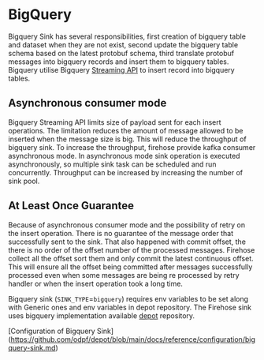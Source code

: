 # BigQuery

Bigquery Sink has several responsibilities, first creation of bigquery table and dataset when they are not exist, second update the bigquery table schema based on the latest protobuf schema, third translate protobuf messages into bigquery records and insert them to bigquery tables.
Bigquery utilise Bigquery [Streaming API](https://cloud.google.com/bigquery/streaming-data-into-bigquery) to insert record into bigquery tables.

## Asynchronous consumer mode

Bigquery Streaming API limits size of payload sent for each insert operations. The limitation reduces the amount of message allowed to be inserted when the message size is big.
This will reduce the throughput of bigquery sink. To increase the throughput, firehose provide kafka consumer asynchronous mode.
In asynchronous mode sink operation is executed asynchronously, so multiple sink task can be scheduled and run concurrently.
Throughput can be increased by increasing the number of sink pool.

## At Least Once Guarantee

Because of asynchronous consumer mode and the possibility of retry on the insert operation. There is no guarantee of the message order that successfully sent to the sink.
That also happened with commit offset, the there is no order of the offset number of the processed messages.
Firehose collect all the offset sort them and only commit the latest continuous offset.
This will ensure all the offset being committed after messages successfully processed even when some messages are being re processed by retry handler or when the insert operation took a long time.

Bigquery sink \(`SINK_TYPE`=`bigquery`\) requires env variables to be set along with Generic ones and 
env variables in depot repository. The Firehose sink uses bigquery implementation available [depot](https://github.com/odpf/depot) repository. 

[Configuration of Bigquery Sink] (https://github.com/odpf/depot/blob/main/docs/reference/configuration/bigquery-sink.md)
